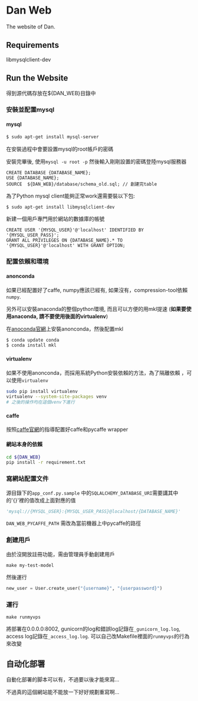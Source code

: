 Dan Web
================

The website of Dan.


Requirements
----------------

libmysqlclient-dev


Run the Website
----------------

得到源代碼存放在${DAN_WEB}目錄中

### 安裝並配置mysql

#### mysql

```bash
$ sudo apt-get install mysql-server
```

在安裝過程中會要設置mysql的root帳戶的密碼

安裝完畢後, 使用``` mysql -u root -p ``` 然後輸入剛剛設置的密碼登陸mysql服務器

```mysql
CREATE DATABASE {DATABASE_NAME};
USE {DATABASE_NAME};
SOURCE  ${DAN_WEB}/database/schema_old.sql; // 創建完table
```

為了Python mysql client能夠正常work還需要裝以下包:

```bash
$ sudo apt-get install libmysqlclient-dev
```

新建一個用戶專門用於網站的數據庫的帳號

```mysql
CREATE USER '{MYSQL_USER}'@'localhost' IDENTIFIED BY '{MYSQL_USER_PASS}';
GRANT ALL PRIVILEGES ON {DATABASE_NAME}.* TO '{MYSQL_USER}'@'localhost' WITH GRANT OPTION;
```

### 配置依賴和環境

#### anonconda

如果已經配置好了caffe, numpy應該已經有, 如果沒有，compression-tool依賴 `numpy`.

另外可以安裝anaconda的整個python環境, 而且可以方便的用mkl提速
(**如果要使用anaconda, 請不要使用後面的virtualenv**)

在[anoconda官網](https://www.continuum.io/downloads)上安裝anonconda，然後配置mkl

```bash
$ conda update conda
$ conda install mkl
```

#### virtualenv

如果不使用anonconda，而採用系統Python安裝依賴的方法，為了隔離依賴 ，可以使用``virtualenv``

```bash
sudo pip install virtualenv
virtualenv --system-site-packages venv
# 之後的操作均在這個venv下進行
```

#### caffe

按照[caffe官網](http://caffe.berkeleyvision.org/installation.html)的指導配置好caffe和pycaffe wrapper


#### 網站本身的依賴

```bash
cd ${DAN_WEB}
pip install -r requirement.txt
```

### 寫網站配置文件

源目錄下的``` app_conf.py.sample ``` 中的`SQLALCHEMY_DATABASE_URI`需要講其中的'{}'裡的值改成上面對應的值

```python
'mysql://{MYSQL_USER}:{MYSQL_USER_PASS}@localhost/{DATABASE_NAME}'
```

`DAN_WEB_PYCAFFE_PATH` 需改為當前機器上中pycaffe的路徑


### 創建用戶

由於沒開放註冊功能，需由管理員手動創建用戶

```make my-test-model```

然後運行

```python
new_user = User.create_user("{username}", "{userpassword}")
```

### 運行

``` make runmyvps ```

將部署在0.0.0.0:8002, gunicorn的log和錯誤log記錄在`_gunicorn_log.log`, access log記錄在`_access_log.log`. 
可以自己改Makefile裡面的`runmyvps`的行為來改變

自动化部署
-----------------

自動化部署的脚本可以有，不過要以後才能來寫...

不過真的這個網站能不能放一下好好規劃重寫啊...
